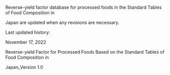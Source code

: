 Reverse-yield factor database for processed foods in the Standard Tables of Food Composition in

Japan are updated when any revisions are necessary.


Last updated history:

November 17, 2022

Reverse-yield Factor for Processed Foods Based on the Standard Tables of Food Composition in

Japan_Version 1.0
